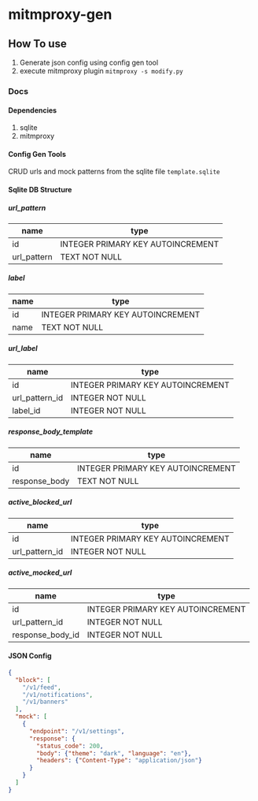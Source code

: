 # mitmproxy-gen

## How To use
1. Generate json config using config gen tool
2. execute mitmproxy plugin `mitmproxy -s modify.py`

### Docs

#### Dependencies
1. sqlite
2. mitmproxy

#### Config Gen Tools
CRUD urls and mock patterns from the sqlite file `template.sqlite`

#### Sqlite DB Structure

##### url_pattern
| name        | type                              |
| ----------- | --------------------------------- |
| id          | INTEGER PRIMARY KEY AUTOINCREMENT |
| url_pattern | TEXT NOT NULL                     |

##### label
| name | type                              |
| ---- | --------------------------------- |
| id   | INTEGER PRIMARY KEY AUTOINCREMENT |
| name | TEXT NOT NULL                     |

##### url_label
| name           | type                              |
| -------------- | --------------------------------- |
| id             | INTEGER PRIMARY KEY AUTOINCREMENT |
| url_pattern_id | INTEGER NOT NULL                  |
| label_id       | INTEGER NOT NULL                  |

##### response_body_template
| name          | type                              |
| ------------- | --------------------------------- |
| id            | INTEGER PRIMARY KEY AUTOINCREMENT |
| response_body | TEXT NOT NULL                     |

##### active_blocked_url
| name           | type                              |
| -------------- | --------------------------------- |
| id             | INTEGER PRIMARY KEY AUTOINCREMENT |
| url_pattern_id | INTEGER NOT NULL                  |

##### active_mocked_url
| name             | type                              |
| ---------------- | --------------------------------- |
| id               | INTEGER PRIMARY KEY AUTOINCREMENT |
| url_pattern_id   | INTEGER NOT NULL                  |
| response_body_id | INTEGER NOT NULL                  |


#### JSON Config
```json
{
  "block": [
    "/v1/feed",
    "/v1/notifications",
    "/v1/banners"
  ],
  "mock": [
    {
      "endpoint": "/v1/settings",
      "response": {
        "status_code": 200,
        "body": {"theme": "dark", "language": "en"},
        "headers": {"Content-Type": "application/json"}
      }
    }
  ]
}
```
